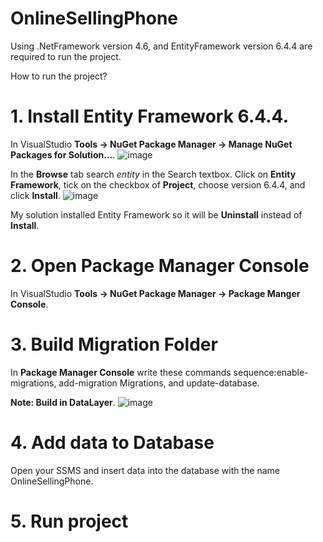 # OnlineSellingPhone
Using .NetFramework version 4.6, and EntityFramework version 6.4.4 are required to run the project.

How to run the project?
# **1. Install Entity Framework 6.4.4**.
In VisualStudio **Tools -> NuGet Package Manager -> Manage NuGet Packages for Solution...**.
![image](https://github.com/DNhat283N/OnlineSellingPhone_DatabaseCoding_BigAssignment/assets/112379980/7cffb516-d988-4e4b-a078-ec8dc94b447d)

In the **Browse** tab search _entity_ in the Search textbox.
Click on **Entity Framework**, tick on the checkbox of **Project**, choose version 6.4.4, and click **Install**. 
![image](https://github.com/DNhat283N/OnlineSellingPhone_DatabaseCoding_BigAssignment/assets/112379980/c3041886-0b55-433c-ac72-d986888fa006)

My solution installed Entity Framework so it will be **Uninstall** instead of **Install**.  
# **2. Open Package Manager Console**
In VisualStudio **Tools -> NuGet Package Manager -> Package Manger Console**.   
# **3. Build Migration Folder**
In **Package Manager Console** write these commands sequence:enable-migrations, add-migration Migrations, and update-database.

**Note: Build in DataLayer**.
![image](https://github.com/DNhat283N/OnlineSellingPhone_DatabaseCoding_BigAssignment/assets/112379980/53bef44a-caf9-4163-a78b-d64cded9d146)

# **4. Add data to Database**
 Open your SSMS and insert data into the database with the name OnlineSellingPhone.    
# **5. Run project**
